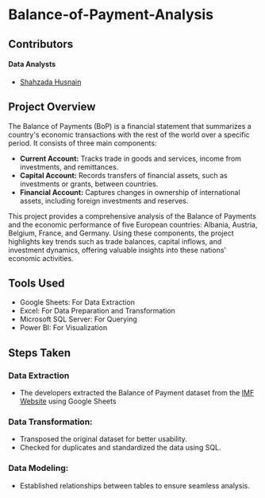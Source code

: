 # Balance-of-Payment-Analysis
## Contributors
#### Data Analysts
- [Shahzada Husnain](https://github.com/ihusnainmehar)

## Project Overview
The Balance of Payments (BoP) is a financial statement that summarizes a country's economic transactions with the rest of the world over a specific period. It consists of three main components:
- **Current Account:** Tracks trade in goods and services, income from investments, and remittances.
- **Capital Account:** Records transfers of financial assets, such as investments or grants, between countries.
- **Financial Account:** Captures changes in ownership of international assets, including foreign investments and reserves.

This project provides a comprehensive analysis of the Balance of Payments and the economic performance of five European countries: Albania, Austria, Belgium, France, and Germany. Using these components, the project highlights key trends such as trade balances, capital inflows, and investment dynamics, offering valuable insights into these nations' economic activities.
## Tools Used
- Google Sheets: For Data Extraction
- Excel: For Data Preparation and Transformation
- Microsoft SQL Server: For Querying
- Power BI: For Visualization
## Steps Taken
### Data Extraction
- The developers extracted the Balance of Payment dataset from the [IMF Website](https://data.imf.org/regular.aspx?key=62805740) using Google Sheets 
### Data Transformation:
- Transposed the original dataset for better usability.
- Checked for duplicates and standardized the data using SQL.
### Data Modeling:
- Established relationships between tables to ensure seamless analysis.